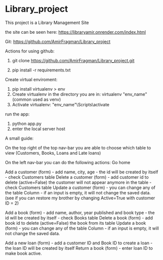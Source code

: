 # Library_project

This project is a Library Management Site

the site can be seen here: 
https://libraryamir.onrender.com/index.html

Git:
https://github.com/AmirFragman/Library_project 

Actions for using github:

1. git clone https://github.com/AmirFragman/Library_project.git

2. pip install -r requirements.txt

Create virtual enviroment:

1. pip install virtualenv > env
2. Create virtualenv in the directory you are in: 
   virtualenv  "env_name" (common used as venv)
3. Activate virtualenv: "env_name"\Scripts\activate

run the app:

1. python app.py
2. enter the local server host

A small guide:

On the top right of the top nav-bar you are able to choose which table to view (Customers, Books, Loans and Late loans)

On the left nav-bar you can do the following actions:
Go home

Add a customer (form) - add name, city, age - the id will be created by itself - check Customers table
Delete a customer (form) - add customer id to delete (active=False) the customer will not appear anymore in the table - check Customers table
Update a customer (form) - you can change any of the table Column - if an input is empty, it will not change the saved data. (see if you can restore my brother by changing Active=True with customer ID = 2)

Add a book (form) - add name, author, year published and book type - the id will be created by itself - check Books table
Delete a book (form) - add book id to delete (active=False) the book from its table
Update a book (form) - you can change any of the table Column - if an input is empty, it will not change the saved data.

Add a new loan (form) - add a customer ID and Book ID to create a loan - the loan ID will be created by itself
Return a book (form) - enter loan ID to make book active.



